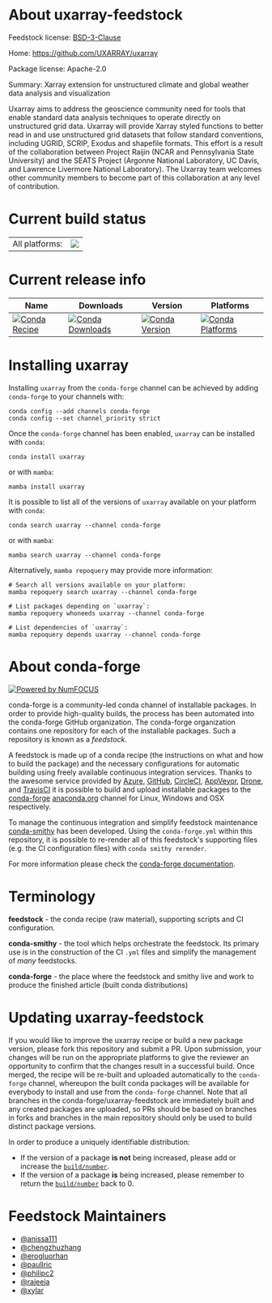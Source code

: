About uxarray-feedstock
=======================

Feedstock license: [BSD-3-Clause](https://github.com/conda-forge/uxarray-feedstock/blob/main/LICENSE.txt)

Home: https://github.com/UXARRAY/uxarray

Package license: Apache-2.0

Summary: Xarray extension for unstructured climate and global weather data analysis and visualization

Uxarray aims to address the geoscience community need for tools that enable standard data analysis techniques to operate directly on unstructured grid data.
Uxarray will provide Xarray styled functions to better read in and use unstructured grid datasets that follow standard conventions, including UGRID, SCRIP,
Exodus and shapefile formats. This effort is a result of the collaboration between Project Raijin
(NCAR and Pennsylvania State University) and the SEATS Project (Argonne National Laboratory, UC Davis, and Lawrence Livermore National Laboratory).
The Uxarray team welcomes other community members to become part of this collaboration at any level of contribution.


Current build status
====================


<table><tr><td>All platforms:</td>
    <td>
      <a href="https://dev.azure.com/conda-forge/feedstock-builds/_build/latest?definitionId=14528&branchName=main">
        <img src="https://dev.azure.com/conda-forge/feedstock-builds/_apis/build/status/uxarray-feedstock?branchName=main">
      </a>
    </td>
  </tr>
</table>

Current release info
====================

| Name | Downloads | Version | Platforms |
| --- | --- | --- | --- |
| [![Conda Recipe](https://img.shields.io/badge/recipe-uxarray-green.svg)](https://anaconda.org/conda-forge/uxarray) | [![Conda Downloads](https://img.shields.io/conda/dn/conda-forge/uxarray.svg)](https://anaconda.org/conda-forge/uxarray) | [![Conda Version](https://img.shields.io/conda/vn/conda-forge/uxarray.svg)](https://anaconda.org/conda-forge/uxarray) | [![Conda Platforms](https://img.shields.io/conda/pn/conda-forge/uxarray.svg)](https://anaconda.org/conda-forge/uxarray) |

Installing uxarray
==================

Installing `uxarray` from the `conda-forge` channel can be achieved by adding `conda-forge` to your channels with:

```
conda config --add channels conda-forge
conda config --set channel_priority strict
```

Once the `conda-forge` channel has been enabled, `uxarray` can be installed with `conda`:

```
conda install uxarray
```

or with `mamba`:

```
mamba install uxarray
```

It is possible to list all of the versions of `uxarray` available on your platform with `conda`:

```
conda search uxarray --channel conda-forge
```

or with `mamba`:

```
mamba search uxarray --channel conda-forge
```

Alternatively, `mamba repoquery` may provide more information:

```
# Search all versions available on your platform:
mamba repoquery search uxarray --channel conda-forge

# List packages depending on `uxarray`:
mamba repoquery whoneeds uxarray --channel conda-forge

# List dependencies of `uxarray`:
mamba repoquery depends uxarray --channel conda-forge
```


About conda-forge
=================

[![Powered by
NumFOCUS](https://img.shields.io/badge/powered%20by-NumFOCUS-orange.svg?style=flat&colorA=E1523D&colorB=007D8A)](https://numfocus.org)

conda-forge is a community-led conda channel of installable packages.
In order to provide high-quality builds, the process has been automated into the
conda-forge GitHub organization. The conda-forge organization contains one repository
for each of the installable packages. Such a repository is known as a *feedstock*.

A feedstock is made up of a conda recipe (the instructions on what and how to build
the package) and the necessary configurations for automatic building using freely
available continuous integration services. Thanks to the awesome service provided by
[Azure](https://azure.microsoft.com/en-us/services/devops/), [GitHub](https://github.com/),
[CircleCI](https://circleci.com/), [AppVeyor](https://www.appveyor.com/),
[Drone](https://cloud.drone.io/welcome), and [TravisCI](https://travis-ci.com/)
it is possible to build and upload installable packages to the
[conda-forge](https://anaconda.org/conda-forge) [anaconda.org](https://anaconda.org/)
channel for Linux, Windows and OSX respectively.

To manage the continuous integration and simplify feedstock maintenance
[conda-smithy](https://github.com/conda-forge/conda-smithy) has been developed.
Using the ``conda-forge.yml`` within this repository, it is possible to re-render all of
this feedstock's supporting files (e.g. the CI configuration files) with ``conda smithy rerender``.

For more information please check the [conda-forge documentation](https://conda-forge.org/docs/).

Terminology
===========

**feedstock** - the conda recipe (raw material), supporting scripts and CI configuration.

**conda-smithy** - the tool which helps orchestrate the feedstock.
                   Its primary use is in the construction of the CI ``.yml`` files
                   and simplify the management of *many* feedstocks.

**conda-forge** - the place where the feedstock and smithy live and work to
                  produce the finished article (built conda distributions)


Updating uxarray-feedstock
==========================

If you would like to improve the uxarray recipe or build a new
package version, please fork this repository and submit a PR. Upon submission,
your changes will be run on the appropriate platforms to give the reviewer an
opportunity to confirm that the changes result in a successful build. Once
merged, the recipe will be re-built and uploaded automatically to the
`conda-forge` channel, whereupon the built conda packages will be available for
everybody to install and use from the `conda-forge` channel.
Note that all branches in the conda-forge/uxarray-feedstock are
immediately built and any created packages are uploaded, so PRs should be based
on branches in forks and branches in the main repository should only be used to
build distinct package versions.

In order to produce a uniquely identifiable distribution:
 * If the version of a package **is not** being increased, please add or increase
   the [``build/number``](https://docs.conda.io/projects/conda-build/en/latest/resources/define-metadata.html#build-number-and-string).
 * If the version of a package **is** being increased, please remember to return
   the [``build/number``](https://docs.conda.io/projects/conda-build/en/latest/resources/define-metadata.html#build-number-and-string)
   back to 0.

Feedstock Maintainers
=====================

* [@anissa111](https://github.com/anissa111/)
* [@chengzhuzhang](https://github.com/chengzhuzhang/)
* [@erogluorhan](https://github.com/erogluorhan/)
* [@paullric](https://github.com/paullric/)
* [@philipc2](https://github.com/philipc2/)
* [@rajeeja](https://github.com/rajeeja/)
* [@xylar](https://github.com/xylar/)

